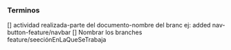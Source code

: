 ### Terminos

[] actividad realizada-parte del documento-nombre del branc ej:
    added nav-button-feature/navbar
[] Nombrar los branches feature/seeciónEnLaQueSeTrabaja

